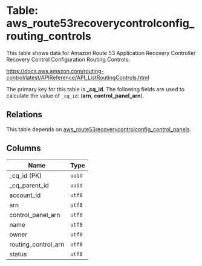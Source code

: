 # Table: aws_route53recoverycontrolconfig_routing_controls

This table shows data for Amazon Route 53 Application Recovery Controller Recovery Control Configuration Routing Controls.

https://docs.aws.amazon.com/routing-control/latest/APIReference/API_ListRoutingControls.html

The primary key for this table is **_cq_id**.
The following fields are used to calculate the value of `_cq_id`: (**arn**, **control_panel_arn**).
## Relations

This table depends on [aws_route53recoverycontrolconfig_control_panels](aws_route53recoverycontrolconfig_control_panels.md).

## Columns

| Name          | Type          |
| ------------- | ------------- |
|_cq_id (PK)|`uuid`|
|_cq_parent_id|`uuid`|
|account_id|`utf8`|
|arn|`utf8`|
|control_panel_arn|`utf8`|
|name|`utf8`|
|owner|`utf8`|
|routing_control_arn|`utf8`|
|status|`utf8`|